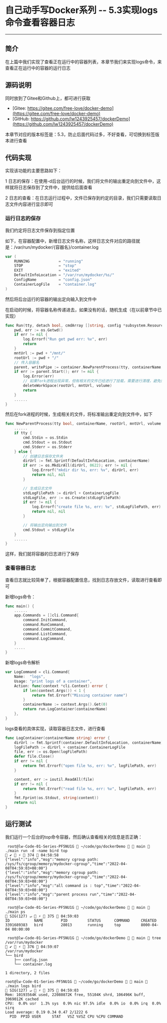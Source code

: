 # 自己动手写Docker系列 -- 5.3实现logs命令查看容器日志
***

## 简介
在上篇中我们实现了查看正在运行中的容器列表，本章节我们来实现logs命令，来查看正在运行中的容器的运行日志

## 源码说明
同时放到了Gitee和Github上，都可进行获取

- [Gitee: https://gitee.com/free-love/docker-demo](https://gitee.com/free-love/docker-demo)
- [GitHub: https://github.com/lw1243925457/dockerDemo](https://github.com/lw1243925457/dockerDemo)

本章节对应的版本标签是：5.3，防止后面代码过多，不好查看，可切换到标签版本进行查看

## 代码实现
实现该功能的主要思路如下：

1 日志的保存：在使用-d后台运行的时候，我们将文件的输出重定向到文件中，这样就将日志保存到了文件中，提供给后面查看

2 日志的查看：在日志运行过程中，文件已保存到约定的目录，我们只需要读取日志文件内容进行显示即可

### 运行日志的保存
我们约定将日志文件保存到指定位置

如下，在容器配置中，新增日志文件名称，这样日志文件对应的路径就是：/var/run/mydocker/{容器名}/container.log

```go
var (
	RUNNING             = "running"
	STOP                = "stop"
	EXIT                = "exited"
	DefaultInfoLocation = "/var/run/mydocker/%s/"
	ConfigName          = "config.json"
	ContainerLogFile    = "container.log"
)
```

然后将后台运行的容器的输出定向输入到文件中

在启动的时候，将容器名称传递进去，如果没有的话，随机生成（在以前章节中已实现）

```go
func Run(tty, detach bool, cmdArray []string, config *subsystem.ResourceConfig, volume, containerName string) {
	pwd, err := os.Getwd()
	if err != nil {
		log.Errorf("Run get pwd err: %v", err)
		return
	}
	mntUrl := pwd + "/mnt/"
	rootUrl := pwd + "/"
	// 传入容器名
	parent, writePipe := container.NewParentProcess(tty, containerName, rootUrl, mntUrl, volume)
	if err := parent.Start(); err != nil {
		log.Error(err)
		// 如果fork进程出现异常，但有相关的文件已经进行了挂载，需要进行清理，避免后面运行报错时，需要手工清理
		deleteWorkSpace(rootUrl, mntUrl, volume)
		return
	}
	......
}
```

然后在fork进程的时候，生成相关的文件，将标准输出重定向到文件中，如下

```go
func NewParentProcess(tty bool, containerName, rootUrl, mntUrl, volume string) (*exec.Cmd, *os.File) {
	......
	if tty {
		cmd.Stdin = os.Stdin
		cmd.Stdout = os.Stdout
		cmd.Stderr = os.Stderr
	} else {
		// 创建日志保存文件夹
		dirUrl := fmt.Sprintf(DefaultInfoLocation, containerName)
		if err := os.MkdirAll(dirUrl, 0622); err != nil {
			log.Errorf("mkdir dir %s, err: %v", dirUrl, err)
			return nil, nil
		}

		// 生成日志文件
		stdLogFilePath := dirUrl + ContainerLogFile
		stdLogFile, err := os.Create(stdLogFilePath)
		if err != nil {
			log.Errorf("create file %s, err: %v", stdLogFilePath, err)
			return nil, nil
		}

		// 将输出定向输出到文件
		cmd.Stdout = stdLogFile
	}
	......
}
```

这样，我们就将容器的日志进行了保存

### 查看容器日志
查看日志就比较简单了，根据容器配置信息，找到日志存放文件，读取进行查看即可

新增logs命令：

```go
func main() {
	......
	app.Commands = []cli.Command{
		command.InitCommand,
		command.RunCommand,
		command.CommitCommand,
		command.ListCommand,
		command.LogCommand,
	}
	.....
}
```

新增logs命令解析

```go
var LogCommand = cli.Command{
	Name:  "logs",
	Usage: "print logs of a container",
	Action: func(context *cli.Context) error {
		if len(context.Args()) < 1 {
			return fmt.Errorf("Missing container name")
		}
		containerName := context.Args().Get(0)
		return run.LogContainer(containerName)
	},
}
```

logs查看的具体实现，读取容器日志文件，进行查看

```go
func LogContainer(containerName string) error {
	dirUrl := fmt.Sprintf(container.DefaultInfoLocation, containerName)
	logFilePath := dirUrl + container.ContainerLogFile
	file, err := os.Open(logFilePath)
	defer file.Close()
	if err != nil {
		return fmt.Errorf("open file %s, err: %v", logFilePath, err)
	}

	content, err := ioutil.ReadAll(file)
	if err != nil {
		return fmt.Errorf("read file %s, err: %v", logFilePath, err)
	}
	fmt.Fprint(os.Stdout, string(content))
	return nil
}
```

## 运行测试
我们运行一个后台的top命令容器，然后确认查看相关的信息是否正确：

```shell
 root@lw-Code-01-Series-PF5NU1G  ~/code/go/dockerDemo   main  ./main run -d -name bird top                                                                                          ✔  ⚡  374  04:58:58
{"level":"info","msg":"memory cgroup path: /sys/fs/cgroup/memory/mydocker-cgroup","time":"2022-04-08T04:59:03+08:00"}
{"level":"info","msg":"memory cgroup path: /sys/fs/cgroup/memory/mydocker-cgroup","time":"2022-04-08T04:59:03+08:00"}
{"level":"info","msg":"all command is : top","time":"2022-04-08T04:59:03+08:00"}
{"level":"info","msg":"parent process run","time":"2022-04-08T04:59:03+08:00"}

 root@lw-Code-01-Series-PF5NU1G  ~/code/go/dockerDemo   main  ./main ps                                                                                                    SIG(127) ↵  ⚡  375  04:59:03
ID           NAME        PID         STATUS      COMMAND     CREATED
3391689383   bird        28013       running     top         8000-04-04 00:00:00

 root@lw-Code-01-Series-PF5NU1G  ~/code/go/dockerDemo   main  tree /var/run/mydocker                                                                                                ✔  ⚡  376  04:59:07
/var/run/mydocker
└── bird
    ├── config.json
    └── container.log

1 directory, 2 files

root@lw-Code-01-Series-PF5NU1G  ~/code/go/dockerDemo   main  ./main logs bird                                                                                                SIG(127) ↵  ⚡  375  04:59:03
Mem: 10193564K used, 22080872K free, 55104K shrd, 106496K buff, 3969012K cached
CPU:  0.0% usr  1.3% sys  0.9% nic 97.5% idle  0.0% io  0.0% irq  0.0% sirq
Load average: 0.19 0.34 0.47 2/1222 6
  PID  PPID USER     STAT   VSZ %VSZ CPU %CPU COMMAND
```
